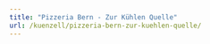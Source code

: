 ```yaml
---
title: "Pizzeria Bern - Zur Kühlen Quelle"
url: /kuenzell/pizzeria-bern-zur-kuehlen-quelle/
---
```

